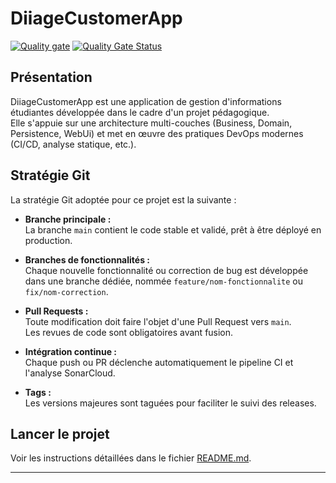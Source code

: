 # DiiageCustomerApp


[![Quality gate](https://sonarcloud.io/api/project_badges/quality_gate?project=ttmartinks_tp2_devops)](https://sonarcloud.io/summary/new_code?id=ttmartinks_tp2_devops)
[![Quality Gate Status](https://sonarcloud.io/api/project_badges/measure?project=ttmartinks_tp2_devops&metric=alert_status)](https://sonarcloud.io/summary/new_code?id=ttmartinks_tp2_devops)

## Présentation

DiiageCustomerApp est une application de gestion d'informations étudiantes développée dans le cadre d'un projet pédagogique.  
Elle s'appuie sur une architecture multi-couches (Business, Domain, Persistence, WebUi) et met en œuvre des pratiques DevOps modernes (CI/CD, analyse statique, etc.).

## Stratégie Git

La stratégie Git adoptée pour ce projet est la suivante :

- **Branche principale :**  
  La branche `main` contient le code stable et validé, prêt à être déployé en production.

- **Branches de fonctionnalités :**  
  Chaque nouvelle fonctionnalité ou correction de bug est développée dans une branche dédiée, nommée `feature/nom-fonctionnalite` ou `fix/nom-correction`.

- **Pull Requests :**  
  Toute modification doit faire l'objet d'une Pull Request vers `main`.  
  Les revues de code sont obligatoires avant fusion.

- **Intégration continue :**  
  Chaque push ou PR déclenche automatiquement le pipeline CI et l'analyse SonarCloud.

- **Tags :**  
  Les versions majeures sont taguées pour faciliter le suivi des releases.

## Lancer le projet

Voir les instructions détaillées dans le fichier [README.md](README.md).

---